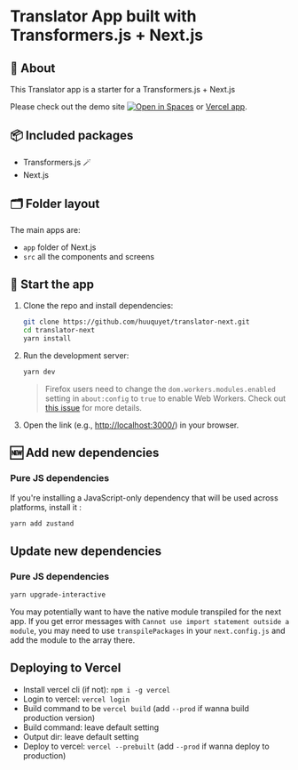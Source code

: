 # Translator App built with Transformers.js + Next.js

## 🔦 About

This Translator app is a starter for a Transformers.js + Next.js

Please check out the demo site [![Open in Spaces](https://huggingface.co/datasets/huggingface/badges/resolve/main/open-in-hf-spaces-sm-dark.svg)](https://huggingface.co/spaces/huuquyet/translator-next) or [Vercel app](https://nextjs-translator.vercel.app/).

## 📦 Included packages

- Transformers.js 🪄
- Next.js

## 🗂 Folder layout

The main apps are:

- `app` folder of Next.js
- `src` all the components and screens

## 🏁 Start the app

1. Clone the repo and install dependencies:

    ```bash
    git clone https://github.com/huuquyet/translator-next.git
    cd translator-next
    yarn install
    ```

2. Run the development server:

    ```bash
    yarn dev
    ```
    > Firefox users need to change the `dom.workers.modules.enabled` setting in `about:config` to `true` to enable Web Workers.
    > Check out [this issue](https://github.com/xenova/whisper-web/issues/8) for more details.

3. Open the link (e.g., [http://localhost:3000/](http://localhost:3000/)) in your browser.

## 🆕 Add new dependencies

### Pure JS dependencies

If you're installing a JavaScript-only dependency that will be used across platforms, install it :

```sh
yarn add zustand
```

## Update new dependencies

### Pure JS dependencies

```sh
yarn upgrade-interactive
```

You may potentially want to have the native module transpiled for the next app. If you get error messages with `Cannot use import statement outside a module`, you may need to use `transpilePackages` in your `next.config.js` and add the module to the array there.

## Deploying to Vercel

- Install vercel cli (if not): `npm i -g vercel`
- Login to vercel: `vercel login`
- Build command to be `vercel build` (add `--prod` if wanna build production version)
- Build command: leave default setting
- Output dir: leave default setting
- Deploy to vercel: `vercel --prebuilt` (add `--prod` if wanna deploy to production)
